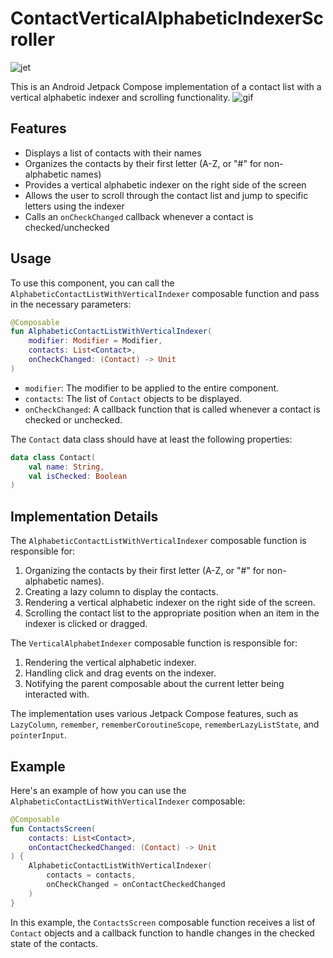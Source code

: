 # ContactVerticalAlphabeticIndexerScroller
![jet](https://github.com/user-attachments/assets/0bf1aae6-c3a7-496a-bbd4-5e75a5670239)

This is an Android Jetpack Compose implementation of a contact list with a vertical alphabetic indexer and scrolling functionality.
![gif](https://github.com/user-attachments/assets/9583fc2b-b7a5-4647-b33a-9b21e4606aae)

## Features

- Displays a list of contacts with their names
- Organizes the contacts by their first letter (A-Z, or "#" for non-alphabetic names)
- Provides a vertical alphabetic indexer on the right side of the screen
- Allows the user to scroll through the contact list and jump to specific letters using the indexer
- Calls an `onCheckChanged` callback whenever a contact is checked/unchecked

## Usage

To use this component, you can call the `AlphabeticContactListWithVerticalIndexer` composable function and pass in the necessary parameters:

```kotlin
@Composable
fun AlphabeticContactListWithVerticalIndexer(
    modifier: Modifier = Modifier,
    contacts: List<Contact>,
    onCheckChanged: (Contact) -> Unit
)
```

- `modifier`: The modifier to be applied to the entire component.
- `contacts`: The list of `Contact` objects to be displayed.
- `onCheckChanged`: A callback function that is called whenever a contact is checked or unchecked.

The `Contact` data class should have at least the following properties:

```kotlin
data class Contact(
    val name: String,
    val isChecked: Boolean
)
```

## Implementation Details

The `AlphabeticContactListWithVerticalIndexer` composable function is responsible for:

1. Organizing the contacts by their first letter (A-Z, or "#" for non-alphabetic names).
2. Creating a lazy column to display the contacts.
3. Rendering a vertical alphabetic indexer on the right side of the screen.
4. Scrolling the contact list to the appropriate position when an item in the indexer is clicked or dragged.

The `VerticalAlphabetIndexer` composable function is responsible for:

1. Rendering the vertical alphabetic indexer.
2. Handling click and drag events on the indexer.
3. Notifying the parent composable about the current letter being interacted with.

The implementation uses various Jetpack Compose features, such as `LazyColumn`, `remember`, `rememberCoroutineScope`, `rememberLazyListState`, and `pointerInput`.

## Example

Here's an example of how you can use the `AlphabeticContactListWithVerticalIndexer` composable:

```kotlin
@Composable
fun ContactsScreen(
    contacts: List<Contact>,
    onContactCheckedChanged: (Contact) -> Unit
) {
    AlphabeticContactListWithVerticalIndexer(
        contacts = contacts,
        onCheckChanged = onContactCheckedChanged
    )
}
```

In this example, the `ContactsScreen` composable function receives a list of `Contact` objects and a callback function to handle changes in the checked state of the contacts.
